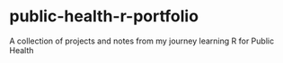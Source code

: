 # public-health-r-portfolio
A collection of projects and notes from my journey learning R for Public Health
